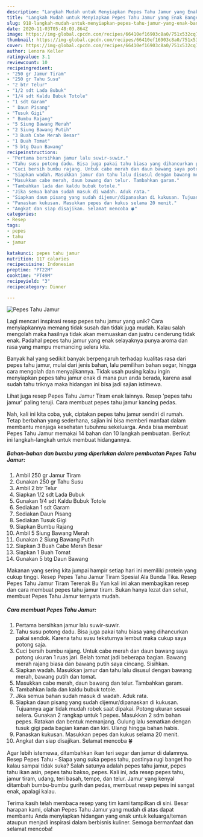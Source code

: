 ```yaml
---
description: "Langkah Mudah untuk Menyiapkan Pepes Tahu Jamur yang Enak Banget"
title: "Langkah Mudah untuk Menyiapkan Pepes Tahu Jamur yang Enak Banget"
slug: 918-langkah-mudah-untuk-menyiapkan-pepes-tahu-jamur-yang-enak-banget
date: 2020-11-03T05:48:03.864Z
image: https://img-global.cpcdn.com/recipes/66410ef16903c8a0/751x532cq70/pepes-tahu-jamur-foto-resep-utama.jpg
thumbnail: https://img-global.cpcdn.com/recipes/66410ef16903c8a0/751x532cq70/pepes-tahu-jamur-foto-resep-utama.jpg
cover: https://img-global.cpcdn.com/recipes/66410ef16903c8a0/751x532cq70/pepes-tahu-jamur-foto-resep-utama.jpg
author: Lenora Keller
ratingvalue: 3.1
reviewcount: 10
recipeingredient:
- "250 gr Jamur Tiram"
- "250 gr Tahu Susu"
- "2 btr Telur"
- "1/2 sdt Lada Bubuk"
- "1/4 sdt Kaldu Bubuk Totole"
- "1 sdt Garam"
- " Daun Pisang"
- "Tusuk Gigi"
- " Bumbu Rajang"
- "5 Siung Bawang Merah"
- "2 Siung Bawang Putih"
- "3 Buah Cabe Merah Besar"
- "1 Buah Tomat"
- "5 btg Daun Bawang"
recipeinstructions:
- "Pertama bersihkan jamur lalu suwir-suwir."
- "Tahu susu potong dadu. Bisa juga pakai tahu biasa yang dihancurkan pakai sendok. Karena tahu susu teksturnya lembut maka cukup saya potong saja."
- "Cuci bersih bumbu rajang. Untuk cabe merah dan daun bawang saya potong ukuran 1 ruas jari. Belah tomat jadi beberapa bagian. Bawang merah rajang biasa dan bawang putih saya cincang. Sisihkan."
- "Siapkan wadah. Masukkan jamur dan tahu lalu disusul dengan bawang merah, bawang putih dan tomat."
- "Masukkan cabe merah, daun bawang dan telur. Tambahkan garam."
- "Tambahkan lada dan kaldu bubuk totole."
- "Jika semua bahan sudah masuk di wadah. Aduk rata."
- "Siapkan daun pisang yang sudah dijemur/dipanaskan di kukusan. Tujuannya agar tidak mudah robek saat dipakai. Potong ukuran sesuai selera. Gunakan 2 rangkap untuk 1 pepes. Masukkan 2 sdm bahan pepes. Ratakan dan bentuk memanjang. Gulung lalu sematkan dengan tusuk gigi pada bagian kanan dan kiri. Ulangi hingga bahan habis."
- "Panaskan kukusan. Masukkan pepes dan kukus selama 20 menit."
- "Angkat dan siap disajikan. Selamat mencoba 🍀"
categories:
- Resep
tags:
- pepes
- tahu
- jamur

katakunci: pepes tahu jamur 
nutrition: 117 calories
recipecuisine: Indonesian
preptime: "PT22M"
cooktime: "PT49M"
recipeyield: "3"
recipecategory: Dinner

---
```



![Pepes Tahu Jamur](https://img-global.cpcdn.com/recipes/66410ef16903c8a0/751x532cq70/pepes-tahu-jamur-foto-resep-utama.jpg)

Lagi mencari inspirasi resep pepes tahu jamur yang unik? Cara menyiapkannya memang tidak susah dan tidak juga mudah. Kalau salah mengolah maka hasilnya tidak akan memuaskan dan justru cenderung tidak enak. Padahal pepes tahu jamur yang enak selayaknya punya aroma dan rasa yang mampu memancing selera kita.

Banyak hal yang sedikit banyak berpengaruh terhadap kualitas rasa dari pepes tahu jamur, mulai dari jenis bahan, lalu pemilihan bahan segar, hingga cara mengolah dan menyajikannya. Tidak usah pusing kalau ingin menyiapkan pepes tahu jamur enak di mana pun anda berada, karena asal sudah tahu triknya maka hidangan ini bisa jadi sajian istimewa.

Lihat juga resep Pepes Tahu Jamur Tiram enak lainnya. Resep &#39;pepes tahu jamur&#39; paling teruji. Cara membuat pepes tahu jamur kancing pedas.


Nah, kali ini kita coba, yuk, ciptakan pepes tahu jamur sendiri di rumah. Tetap berbahan yang sederhana, sajian ini bisa memberi manfaat dalam membantu menjaga kesehatan tubuhmu sekeluarga. Anda bisa membuat Pepes Tahu Jamur memakai 14 bahan dan 10 langkah pembuatan. Berikut ini langkah-langkah untuk membuat hidangannya.

<!--inarticleads1-->

##### Bahan-bahan dan bumbu yang diperlukan dalam pembuatan Pepes Tahu Jamur:

1. Ambil 250 gr Jamur Tiram
1. Gunakan 250 gr Tahu Susu
1. Ambil 2 btr Telur
1. Siapkan 1/2 sdt Lada Bubuk
1. Gunakan 1/4 sdt Kaldu Bubuk Totole
1. Sediakan 1 sdt Garam
1. Sediakan  Daun Pisang
1. Sediakan Tusuk Gigi
1. Siapkan  Bumbu Rajang
1. Ambil 5 Siung Bawang Merah
1. Gunakan 2 Siung Bawang Putih
1. Siapkan 3 Buah Cabe Merah Besar
1. Siapkan 1 Buah Tomat
1. Gunakan 5 btg Daun Bawang


Makanan yang sering kita jumpai hampir setiap hari ini memiliki protein yang cukup tinggi. Resep Pepes Tahu Jamur Tiram Spesial Ala Bunda Tika. Resep Pepes Tahu Jamur Tiram Terenak Bu Yun kali ini akan membagikan resep dan cara membuat pepes tahu jamur tiram. Bukan hanya lezat dan sehat, membuat Pepes Tahu Jamur ternyata mudah. 

<!--inarticleads2-->

##### Cara membuat Pepes Tahu Jamur:

1. Pertama bersihkan jamur lalu suwir-suwir.
1. Tahu susu potong dadu. Bisa juga pakai tahu biasa yang dihancurkan pakai sendok. Karena tahu susu teksturnya lembut maka cukup saya potong saja.
1. Cuci bersih bumbu rajang. Untuk cabe merah dan daun bawang saya potong ukuran 1 ruas jari. Belah tomat jadi beberapa bagian. Bawang merah rajang biasa dan bawang putih saya cincang. Sisihkan.
1. Siapkan wadah. Masukkan jamur dan tahu lalu disusul dengan bawang merah, bawang putih dan tomat.
1. Masukkan cabe merah, daun bawang dan telur. Tambahkan garam.
1. Tambahkan lada dan kaldu bubuk totole.
1. Jika semua bahan sudah masuk di wadah. Aduk rata.
1. Siapkan daun pisang yang sudah dijemur/dipanaskan di kukusan. Tujuannya agar tidak mudah robek saat dipakai. Potong ukuran sesuai selera. Gunakan 2 rangkap untuk 1 pepes. Masukkan 2 sdm bahan pepes. Ratakan dan bentuk memanjang. Gulung lalu sematkan dengan tusuk gigi pada bagian kanan dan kiri. Ulangi hingga bahan habis.
1. Panaskan kukusan. Masukkan pepes dan kukus selama 20 menit.
1. Angkat dan siap disajikan. Selamat mencoba 🍀


Agar lebih istemewa, ditambahkan ikan teri segar dan jamur di dalamnya. Resep Pepes Tahu - Siapa yang suka pepes tahu, pastinya rugi banget lho kalau sampai tidak suka? Salah satunya adalah pepes tahu jamur, pepes tahu ikan asin, pepes tahu bakso, pepes. Kali ini, ada resep pepes tahu, jamur tiram, udang, teri basah, tempe, dan telur. Jamur yang kenyal ditambah bumbu-bumbu gurih dan pedas, membuat resep pepes ini sangat enak, apalagi kalau. 

Terima kasih telah membaca resep yang tim kami tampilkan di sini. Besar harapan kami, olahan Pepes Tahu Jamur yang mudah di atas dapat membantu Anda menyiapkan hidangan yang enak untuk keluarga/teman ataupun menjadi inspirasi dalam berbisnis kuliner. Semoga bermanfaat dan selamat mencoba!
